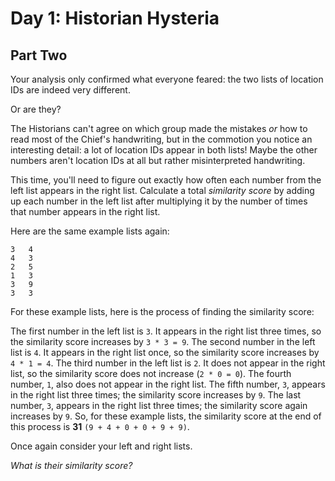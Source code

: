# Day 1: Historian Hysteria
## Part Two

Your analysis only confirmed what everyone feared: the two lists of location IDs are indeed very different.

Or are they?

The Historians can't agree on which group made the mistakes *or* how to read most of the Chief's handwriting, but in the commotion you notice an interesting detail: a lot of location IDs appear in both lists! Maybe the other numbers aren't location IDs at all but rather misinterpreted handwriting.

This time, you'll need to figure out exactly how often each number from the left list appears in the right list. Calculate a total *similarity score* by adding up each number in the left list after multiplying it by the number of times that number appears in the right list.

Here are the same example lists again:
```
3   4
4   3
2   5
1   3
3   9
3   3
```
For these example lists, here is the process of finding the similarity score:

The first number in the left list is `3`. It appears in the right list three times, so the similarity score increases by `3 * 3 = 9`.
The second number in the left list is `4`. It appears in the right list once, so the similarity score increases by `4 * 1 = 4`.
The third number in the left list is `2`. It does not appear in the right list, so the similarity score does not increase (`2 * 0 = 0`).
The fourth number, `1`, also does not appear in the right list.
The fifth number, `3`, appears in the right list three times; the similarity score increases by `9`.
The last number, `3`, appears in the right list three times; the similarity score again increases by `9`.
So, for these example lists, the similarity score at the end of this process is **31** `(9 + 4 + 0 + 0 + 9 + 9)`.

Once again consider your left and right lists. 

*What is their similarity score?*